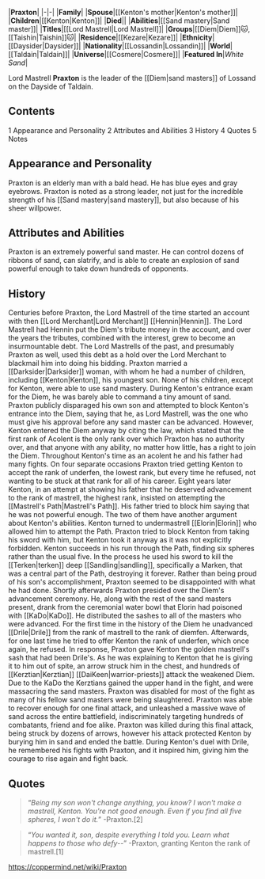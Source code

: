 |**Praxton**|
|-|-|
|**Family**|
|**Spouse**|[[Kenton's mother\|Kenton's mother]]|
|**Children**|[[Kenton\|Kenton]]|
|**Died**||
|**Abilities**|[[Sand mastery\|Sand master]]|
|**Titles**|[[Lord Mastrell\|Lord Mastrell]]|
|**Groups**|[[Diem\|Diem]]🐱︎, [[Taishin\|Taishin]]🐱︎|
|**Residence**|[[Kezare\|Kezare]]|
|**Ethnicity**|[[Daysider\|Daysider]]|
|**Nationality**|[[Lossandin\|Lossandin]]|
|**World**|[[Taldain\|Taldain]]|
|**Universe**|[[Cosmere\|Cosmere]]|
|**Featured In**|*White Sand*|

Lord Mastrell **Praxton** is the leader of the [[Diem\|sand masters]] of Lossand on the Dayside of Taldain.

## Contents

1 Appearance and Personality
2 Attributes and Abilities
3 History
4 Quotes
5 Notes


## Appearance and Personality
Praxton is an elderly man with a bald head. He has blue eyes and gray eyebrows.
Praxton is noted as a strong leader, not just for the incredible strength of his [[Sand mastery\|sand mastery]], but also because of his sheer willpower.

## Attributes and Abilities
Praxton is an extremely powerful sand master. He can control dozens of ribbons of sand, can slatrify, and is able to create an explosion of sand powerful enough to take down hundreds of opponents.

## History
Centuries before Praxton, the Lord Mastrell of the time started an account with then [[Lord Merchant\|Lord Merchant]] [[Hennin\|Hennin]]. The Lord Mastrell had Hennin put the Diem's tribute money in the account, and over the years the tributes, combined with the interest, grew to become an insurmountable debt. The Lord Mastrells of the past, and presumably Praxton as well, used this debt as a hold over the Lord Merchant to blackmail him into doing his bidding.
Praxton married a [[Darksider\|Darksider]] woman, with whom he had a number of children, including [[Kenton\|Kenton]], his youngest son. None of his children, except for Kenton, were able to use sand mastery.
During Kenton's entrance exam for the Diem, he was barely able to command a tiny amount of sand. Praxton publicly disparaged his own son and attempted to block Kenton's entrance into the Diem, saying that he, as Lord Mastrell, was the one who must give his approval before any sand master can be advanced. However, Kenton entered the Diem anyway by citing the law, which stated that the first rank of Acolent is the only rank over which Praxton has no authority over, and that anyone with any ability, no matter how little, has a right to join the Diem.
Throughout Kenton's time as an acolent he and his father had many fights. On four separate occasions Praxton tried getting Kenton to accept the rank of underfen, the lowest rank, but every time he refused, not wanting to be stuck at that rank for all of his career.
Eight years later Kenton, in an attempt at showing his father that he deserved advancement to the rank of mastrell, the highest rank, insisted on attempting the [[Mastrell's Path\|Mastrell's Path]]. His father tried to block him saying that he was not powerful enough. The two of them have another argument about Kenton's abilities. Kenton turned to undermastrell [[Elorin\|Elorin]] who allowed him to attempt the Path. Praxton tried to block Kenton from taking his sword with him, but Kenton took it anyway as it was not explicitly forbidden. Kenton succeeds in his run through the Path, finding six spheres rather than the usual five. In the process he used his sword to kill the [[Terken\|terken]] deep [[Sandling\|sandling]], specifically a Marken, that was a central part of the Path, destroying it forever. Rather than being proud of his son's accomplishment, Praxton seemed to be disappointed with what he had done.
Shortly afterwards Praxton presided over the Diem's advancement ceremony. He, along with the rest of the sand masters present, drank from the ceremonial water bowl that Elorin had poisoned with [[KaDo\|KaDo]]. He distributed the sashes to all of the masters who were advanced. For the first time in the history of the Diem he unadvanced [[Drile\|Drile]] from the rank of mastrell to the rank of diemfen. Afterwards, for one last time he tried to offer Kenton the rank of underfen, which once again, he refused. In response, Praxton gave Kenton the golden mastrell's sash that had been Drile's. As he was explaining to Kenton that he is giving it to him out of spite, an arrow struck him in the chest, and hundreds of [[Kerztian\|Kerztian]] [[DaiKeen\|warrior-priests]] attack the weakened Diem.
Due to the KaDo the Kerztians gained the upper hand in the fight, and were massacring the sand masters. Praxton was disabled for most of the fight as many of his fellow sand masters were being slaughtered. Praxton was able to recover enough for one final attack, and unleashed a massive wave of sand across the entire battlefield, indiscriminately targeting hundreds of combatants, friend and foe alike. Praxton was killed during this final attack, being struck by dozens of arrows, however his attack protected Kenton by burying him in sand and ended the battle.
During Kenton's duel with Drile, he remembered his fights with Praxton, and it inspired him, giving him the courage to rise again and fight back.

## Quotes
>“*Being my son won't change anything, you know? I won't make a mastrell, Kenton. You're not good enough. Even if you find all five spheres, I won't do it.*”
\-Praxton.[2]


>“*You wanted it, son, despite everything I told you. Learn what happens to those who defy--*”
\-Praxton, granting Kenton the rank of mastrell.[1]




https://coppermind.net/wiki/Praxton